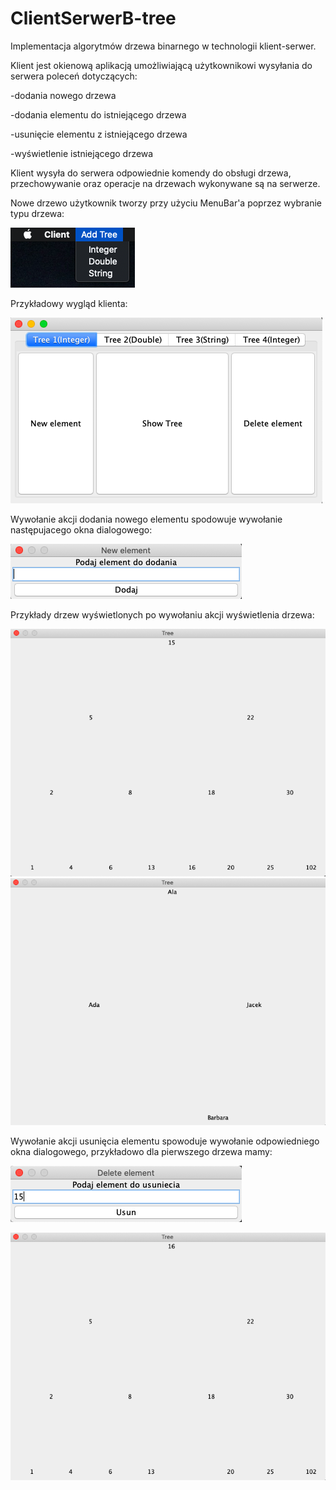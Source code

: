 # ClientSerwerB-tree

Implementacja algorytmów drzewa binarnego w technologii klient-serwer.

Klient jest okienową aplikacją umożliwiającą użytkownikowi wysyłania do serwera poleceń dotyczących:

-dodania nowego drzewa

-dodania elementu do istniejącego drzewa

-usunięcie elementu z istniejącego drzewa

-wyświetlenie istniejącego drzewa

Klient wysyła do serwera odpowiednie komendy do obsługi drzewa, przechowywanie oraz operacje na drzewach wykonywane są na serwerze.

Nowe drzewo użytkownik tworzy przy użyciu MenuBar'a poprzez wybranie typu drzewa:

![image](./MenuBar.png)

Przykładowy wygląd klienta:

![image](./ClientExample.png)

Wywołanie akcji dodania nowego elementu spodowuje wywołanie następujacego okna dialogowego:

![image](./AddDialogExample.png)

Przykłady drzew wyświetlonych po wywołaniu akcji wyświetlenia drzewa:

![image](./IntTreeExample1.png)
![image](./StringTreeExample.png)

Wywołanie akcji usunięcia elementu spowoduje wywołanie odpowiedniego okna dialogowego, przykładowo dla pierwszego drzewa mamy:

![image](./DeleteDialogExample.png)

![image](./IntTreeExample2.png)
